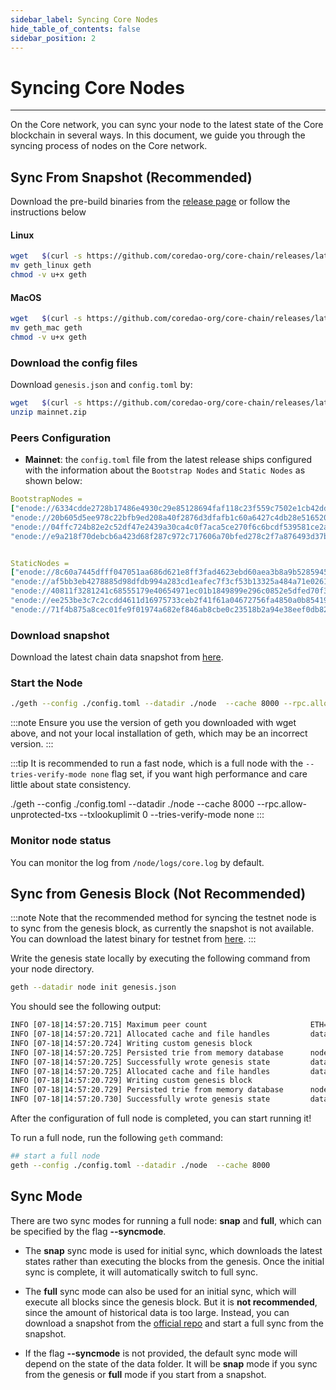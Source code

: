 ```yaml
---
sidebar_label: Syncing Core Nodes
hide_table_of_contents: false
sidebar_position: 2
---
```


# Syncing Core Nodes

---

On the Core network, you can sync your node to the latest state of the Core blockchain in several ways. In this document, we guide you through the syncing process of nodes on the Core network.

## Sync From Snapshot (Recommended)

Download the pre-build binaries from the [release page](https://github.com/coredao-org/core-chain/releases/latest) or follow the instructions below

#### Linux

```bash
wget   $(curl -s https://github.com/coredao-org/core-chain/releases/latest |grep browser_ |grep geth_linux |cut -d\" -f4)
mv geth_linux geth
chmod -v u+x geth
```

#### MacOS

```bash
wget   $(curl -s https://github.com/coredao-org/core-chain/releases/latest |grep browser_ |grep geth_mac |cut -d\" -f4)
mv geth_mac geth
chmod -v u+x geth
```

### Download the config files

Download `genesis.json` and `config.toml` by:

```bash
wget   $(curl -s https://github.com/coredao-org/core-chain/releases/latest |grep browser_ |grep mainnet |cut -d\" -f4)
unzip mainnet.zip
```

### Peers Configuration

- **Mainnet**: the `config.toml` file from the latest release ships configured with the information about the `Bootstrap Nodes` and `Static Nodes` as shown below:

```yaml
BootstrapNodes =
["enode://6334cdde2728b17486e4930c29e85128694faf118c23f559c7502e1cb42dd90a54f785c80c6a493d7d6f5ed23f3c9cf75e0392b024e45f7eadc81a84544a45ff@seed4.coredao.org:0?discport=35022",
"enode://20b605d5ee978c22bfb9ed208a40f2876d3dfafb1c60a6427c4db28e516520ee610cbc2a1c0ee05dd08578a041dc9070d92cf888422ed0869d0666b5103292b4@seed2.coredao.org:0?discport=35022",
"enode://04ffc724b82e2c52df47e2439a30ca4c0f7aca5ce270f6c6bcdf539581ce2ae4965afd5c5fe19106cd528ed6f379c68687a41310054ee751a73880b2c73e85d8@seed3.coredao.org:0?discport=35022",
"enode://e9a218f70debcb6a423d68f287c972c717606a70bfed278c2f7a876493d37bc535b05127abddeeca21941fc61497a6ca13387466c75a070050862ca6da11b0ca@seed1.coredao.org:0?discport=35022"]


StaticNodes =
["enode://8c60a7445dfff047051aa686d621e8ff3fad4623ebd60aea3b8a9b5285945ff0bb05540cc215bcb0ae3fb07b6c368605ddeebeb23b282ffb2ae777d8a73155ec@18.230.84.232:35021",
"enode://af5bb3eb4278885d98dfdb994a283cd1eafec7f3cf53b13325a484a71e02613a2d724314a2d5bf2ea3b33adb0d1ad7d1c5b9e23c8d2959453a55bde5f02c762f@35.72.191.164:35021",
"enode://40811f3281241c68555179e40654971ec01b1849899e296c0852e5dfed70f3d17f776e90dced50e94cc71699e2b010eec58047ce91d07fa7a3520220cf3ce22b@13.39.140.139:35021",
"enode://ee253be3c7c2ccdd4611d16975733ceb2f41f61a04672756fa4850a0b85419ca5e07ceb5a6f1ac43318b136c8995b9160e6de0c6b4bc2c9325797c11275888e6@18.221.135.3:35021",
"enode://71f4b875a8cec01fe9f01974a682ef846ab8cbe0c23518b2a94e38eef0db829488502122b19c94d595521364bc4550639b58c0332d3942447dfd65707fc80bc0@13.214.98.126:35021"]
```

### Download snapshot

Download the latest chain data snapshot from [here](https://github.com/coredao-org/core-snapshots).

### Start the Node

```bash
./geth --config ./config.toml --datadir ./node  --cache 8000 --rpc.allow-unprotected-txs --txlookuplimit 0
```

:::note
Ensure you use the version of geth you downloaded with wget above, and not your local installation of geth, which may be an incorrect version.
:::

:::tip
It is recommended to run a fast node, which is a full node with the `--tries-verify-mode none` flag set, if you want high performance and care little about state consistency.

./geth --config ./config.toml --datadir ./node  --cache 8000 --rpc.allow-unprotected-txs --txlookuplimit 0 --tries-verify-mode none
:::

### Monitor node status

You can monitor the log from `/node/logs/core.log` by default.

## Sync from Genesis Block (Not Recommended)

:::note
Note that the recommended method for syncing the testnet node is to sync from the genesis block, as currently the snapshot is not available. You can download the latest binary for testnet from [here](https://github.com/coredao-org/core-chain/releases).
:::

Write the genesis state locally by executing the following command from your node directory.

```bash
geth --datadir node init genesis.json
```

You should see the following output:

```bash
INFO [07-18|14:57:20.715] Maximum peer count                       ETH=25 LES=0 total=25
INFO [07-18|14:57:20.721] Allocated cache and file handles         database=/Users/jackcrypto/go/core-chain/node/geth/chaindata cache=16 handles=16
INFO [07-18|14:57:20.724] Writing custom genesis block
INFO [07-18|14:57:20.725] Persisted trie from memory database      nodes=25 size=87.18kB time=226.129µs gcnodes=0 gcsize=0.00B gctime=0s livenodes=1 livesize=0.00B
INFO [07-18|14:57:20.725] Successfully wrote genesis state         database=chaindata                             hash=d90508…5c034a
INFO [07-18|14:57:20.725] Allocated cache and file handles         database=/Users/jackcrypto/go/core-chain/node/geth/lightchaindata cache=16 handles=16
INFO [07-18|14:57:20.729] Writing custom genesis block
INFO [07-18|14:57:20.729] Persisted trie from memory database      nodes=25 size=87.18kB time=178.332µs gcnodes=0 gcsize=0.00B gctime=0s livenodes=1 livesize=0.00B
INFO [07-18|14:57:20.730] Successfully wrote genesis state         database=lightchaindata                             hash=d90508…5c034a
```

After the configuration of full node is completed, you can start running it!

To run a full node, run the following `geth` command:

```bash
## start a full node
geth --config ./config.toml --datadir ./node  --cache 8000
```

## Sync Mode

There are two sync modes for running a full node: **snap** and **full**, which can be specified by the flag **--syncmode**.

- The **snap** sync mode is used for initial sync, which downloads the latest states rather than executing the blocks from the genesis. Once the initial sync is complete, it will automatically switch to full sync.

- The **full** sync mode can also be used for an initial sync, which will execute all blocks since the genesis block. But it is **not recommended**, since the amount of historical data is too large. Instead, you can download a snapshot from the [official repo](https://github.com/coredao-org/core-snapshots) and start a full sync from the snapshot.

- If the flag **--syncmode** is not provided, the default sync mode will depend on the state of the data folder. It will be **snap** mode if you sync from the genesis or **full** mode if you start from a snapshot.